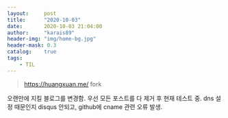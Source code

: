 ```yaml
---
layout:     post
title:      "2020-10-03"
date:       2020-10-03 21:04:00
author:     "karais89"
header-img: "img/home-bg.jpg"
header-mask: 0.3
catalog:    true
tags:
    - TIL
---
```


> https://huangxuan.me/ fork

오랜만에 지킬 블로그를 변경함.
우선 모든 포스트를 다 제거 후 현재 테스트 중.
dns 설정 때문인지 disqus 안되고, github에 cname 관련 오류 발생.
